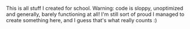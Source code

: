 This is all stuff I created for school.
Warning: code is sloppy, unoptimized and generally, barely functioning at all!
I'm still sort of proud I managed to create something here, and I guess that's what really counts :)
